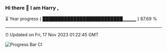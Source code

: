 ### Hi there 👋 I am Harry , 

⏳ Year progress { ██████████████████████████▁▁▁▁ } 87.69 %

---

⏰ Updated on Fri, 17 Nov 2023 01:22:45 GMT

![Progress Bar CI](https://github.com/duykhang68/duykhang68/workflows/Progress%20Bar%20CI/badge.svg)
